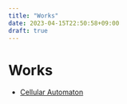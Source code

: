 ```yaml
---
title: "Works"
date: 2023-04-15T22:50:58+09:00
draft: true
---
```


# Works
- [Cellular Automaton](/works/ca/)